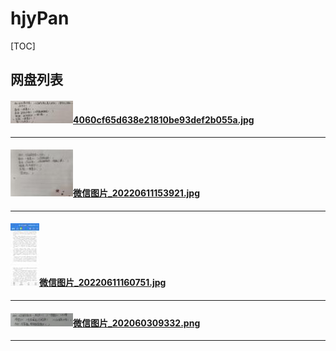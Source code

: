 # hjyPan

[TOC]

## 网盘列表

#### <img src=".\tmp\4060cf65d638e21810be93def2b055a_tmp.jpg"/>[4060cf65d638e21810be93def2b055a.jpg](.\4060cf65d638e21810be93def2b055a.jpg)
------

#### <img src=".\tmp\微信图片_20220611153921_tmp.jpg"/>[微信图片_20220611153921.jpg](.\微信图片_20220611153921.jpg)
------

#### <img src=".\tmp\微信图片_20220611160751_tmp.jpg"/>[微信图片_20220611160751.jpg](.\微信图片_20220611160751.jpg)
------

#### <img src=".\tmp\微信图片_202060309332_tmp.png"/>[微信图片_202060309332.png](.\微信图片_202060309332.png)
------

